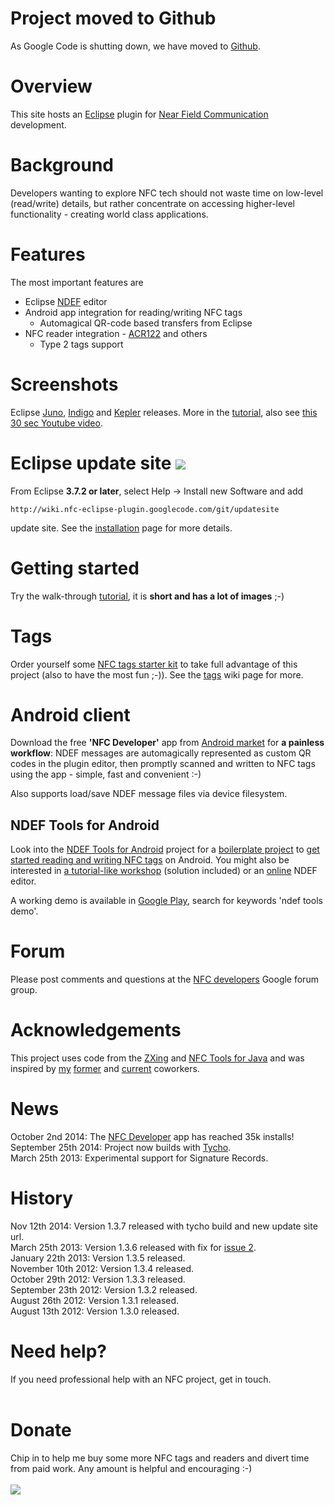 # Project moved to Github #
As Google Code is shutting down, we have moved to [Github](https://github.com/skjolber/nfc-eclipse-plugin).

# Overview #
This site hosts an [Eclipse](http://www.eclipse.org/) plugin for [Near Field Communication](http://en.wikipedia.org/wiki/Near_field_communication) development.

# Background #
Developers wanting to explore NFC tech should not waste time on low-level (read/write) details, but rather concentrate on accessing higher-level functionality - creating world class applications.

# Features #
The most important features are
  * Eclipse [NDEF](http://developer.android.com/guide/topics/nfc/nfc.html) editor
  * Android app integration for reading/writing NFC tags
    * Automagical QR-code based transfers from Eclipse
  * NFC reader integration - [ACR122](http://www.acs.com.hk/index.php?pid=product&id=ACR122U) and others
    * Type 2 tags support
# Screenshots #
Eclipse [Juno](http://wiki.nfc-eclipse-plugin.googlecode.com/git/images/juno.png), [Indigo](http://wiki.nfc-eclipse-plugin.googlecode.com/git/images/indigo.png) and [Kepler](http://wiki.nfc-eclipse-plugin.googlecode.com/git/images/kepler.png) releases. More in the [tutorial](Tutorial.md), also see [this 30 sec Youtube video](http://www.youtube.com/watch?v=I0P1Y4jPHtI&lc).
# Eclipse update site <a href='http://marketplace.eclipse.org/marketplace-client-intro?mpc_install=288653' title='Drag and drop into a running Eclipse Indigo workspace to install NFC Eclipse plugin'><img src='http://marketplace.eclipse.org/misc/installbutton.png' /></a> #
From Eclipse <b>3.7.2 or later</b>, select Help -> Install new Software and add
```
http://wiki.nfc-eclipse-plugin.googlecode.com/git/updatesite 
```
update site. See the [installation](Installation.md) page for more details.
# Getting started #
Try the walk-through [tutorial](Tutorial.md), it is **short and has a lot of images** ;-)

# Tags #
Order yourself some [NFC tags starter kit](http://rapidnfc.com/r/1372) to take full advantage of this project (also to have the most fun ;-)). See the [tags](http://code.google.com/p/nfc-eclipse-plugin/wiki/Tags) wiki page for more.

# Android client #
Download the free <b>'NFC Developer'</b> app from [Android market](http://play.google.com/store/apps/details?id=com.antares.nfc&referrer=eclipse) for **a painless workflow**: NDEF messages are automagically represented as custom QR codes in the plugin editor, then promptly scanned and written to NFC tags using the app - simple, fast and convenient :-)

Also supports load/save NDEF message files via device filesystem.

## NDEF Tools for Android ##
Look into the [NDEF Tools for Android](http://code.google.com/p/ndef-tools-for-android/) project for a [boilerplate project](http://code.google.com/p/ndef-tools-for-android/downloads/list) to [get started reading and writing NFC tags](http://code.google.com/p/nfc-eclipse-plugin/wiki/GettingStartedAndroid) on Android. You might also be interested in [a tutorial-like workshop](https://github.com/greenbird/workshops/tree/master/mobile/Android/Near%20Field%20Communications) (solution included) or an [online](http://ndefeditor.grundid.de/) NDEF editor.

A working demo is available in [Google Play](https://play.google.com/store/apps/details?id=org.ndeftools.boilerplate), search for keywords 'ndef tools demo'.
# Forum #
Please post comments and questions at the [NFC developers](http://groups.google.com/group/nfc-developers/topics) Google forum group.

# Acknowledgements #
This project uses code from the [ZXing](http://code.google.com/p/zxing/) and [NFC Tools for Java](https://github.com/grundid/nfctools) and was inspired by [my](http://code.google.com/p/nfc-eclipse-plugin/wiki/Author) [former](http://www.antares.no) and [current](http://www.greenbird.com) coworkers.

# News #
October 2nd 2014: The [NFC Developer](http://play.google.com/store/apps/details?id=com.antares.nfc) app has reached 35k installs!<br>
September 25th 2014: Project now builds with <a href='http://www.eclipse.org/tycho/'>Tycho</a>.<br>
March 25th 2013: Experimental support for Signature Records.<br>

<h1>History</h1>
Nov 12th 2014: Version 1.3.7 released with tycho build and new update site url.<br>
March 25th 2013: Version 1.3.6 released with fix for <a href='https://code.google.com/p/nfc-eclipse-plugin/issues/detail?id=2'>issue 2</a>.<br>
January 22th 2013: Version 1.3.5 released.<br>
November 10th 2012: Version 1.3.4 released.<br>
October 29th 2012: Version 1.3.3 released.<br>
September 23th 2012: Version 1.3.2 released.<br>
August 26th 2012: Version 1.3.1 released.<br>
August 13th 2012: Version 1.3.0 released.<br>

<h1>Need help?</h1>
If you need professional help with an NFC project, get in touch.<br>
<br>
<h1>Donate</h1>
Chip in to help me buy some more NFC tags and readers and divert time from paid work. Any amount is helpful and encouraging :-)<br>
<br>
<a href='https://www.paypal.com/cgi-bin/webscr?cmd=_s-xclick&hosted_button_id=ANEJESHR6E7VC'><img src='https://www.paypal.com/en_US/i/btn/btn_donateCC_LG.gif' /></a>

